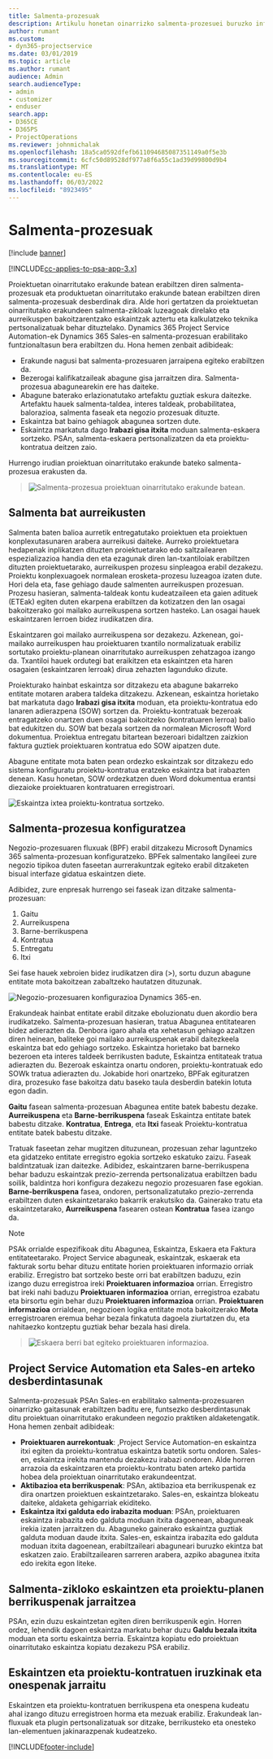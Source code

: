 ```yaml
---
title: Salmenta-prozesuak
description: Artikulu honetan oinarrizko salmenta-prozesuei buruzko informazioa ematen da.
author: rumant
ms.custom:
- dyn365-projectservice
ms.date: 03/01/2019
ms.topic: article
ms.author: rumant
audience: Admin
search.audienceType:
- admin
- customizer
- enduser
search.app:
- D365CE
- D365PS
- ProjectOperations
ms.reviewer: johnmichalak
ms.openlocfilehash: 18a5ca0592dfefb611094685087351149a0f5e3b
ms.sourcegitcommit: 6cfc50d89528df977a8f6a55c1ad39d99800d9b4
ms.translationtype: MT
ms.contentlocale: eu-ES
ms.lasthandoff: 06/03/2022
ms.locfileid: "8923495"
---
```

# <a name="sales-processes"></a>Salmenta-prozesuak

[!include [banner](../includes/psa-now-project-operations.md)]

[!INCLUDE[cc-applies-to-psa-app-3.x](../includes/cc-applies-to-psa-app-3x.md)]

Proiektuetan oinarritutako erakunde batean erabiltzen diren salmenta-prozesuak eta produktuetan oinarritutako erakunde batean erabiltzen diren salmenta-prozesuak desberdinak dira. Alde hori gertatzen da proiektuetan oinarritutako erakundeen salmenta-zikloak luzeagoak direlako eta aurreikuspen bakoitzarentzako eskaintzak aztertu eta kalkulatzeko teknika pertsonalizatuak behar dituztelako. Dynamics 365 Project Service Automation-ek Dynamics 365 Sales-en salmenta-prozesuan erabilitako funtzionaltasun bera erabiltzen du. Hona hemen zenbait adibideak:

- Erakunde nagusi bat salmenta-prozesuaren jarraipena egiteko erabiltzen da.
- Bezerogai kalifikatzaileak abagune gisa jarraitzen dira. Salmenta-prozesua abagunearekin ere has daiteke.
- Abagune baterako erlazionatutako artefaktu guztiak eskura daitezke. Artefaktu hauek salmenta-taldea, interes taldeak, probabilitatea, balorazioa, salmenta faseak eta negozio prozesuak dituzte.
- Eskaintza bat baino gehiagok abagunea sortzen dute.
- Eskaintza markatuta dago **Irabazi gisa itxita** moduan salmenta-eskaera sortzeko. PSAn, salmenta-eskaera pertsonalizatzen da eta proiektu-kontratua deitzen zaio.

Hurrengo irudian proiektuan oinarritutako erakunde bateko salmenta-prozesua erakusten da.

> ![Salmenta-prozesua proiektuan oinarritutako erakunde batean.](media/basic-guide-1.png)

## <a name="estimating-a-sale"></a>Salmenta bat aurreikusten
Salmenta baten balioa aurretik entregatutako proiektuen eta proiektuen konplexutasunaren arabera aurreikusi daiteke. Aurreko proiektuetara hedapenak inplikatzen dituzten proiektuetarako edo saltzailearen espezializazioa handia den eta ezagunak diren lan-txantiloiak erabiltzen dituzten proiektuetarako, aurreikuspen prozesu sinpleagoa erabil dezakezu. Proiektu konplexuagoek normalean erosketa-prozesu luzeagoa izaten dute. Hori dela eta, fase gehiago daude salmenten aurreikuspen prozesuan. Prozesu hasieran, salmenta-taldeak kontu kudeatzaileen eta gaien adituek (ETEak) egiten duten ekarpena erabiltzen da kotizatzen den lan osagai bakoitzerako goi mailako aurreikuspena sortzen hasteko. Lan osagai hauek eskaintzaren lerroen bidez irudikatzen dira. 

Eskaintzaren goi mailako aurreikuspena sor dezakezu. Azkenean, goi-mailako aurreikuspen hau proiektuaren txantilo normalizatuak erabiliz sortutako proiektu-planean oinarritutako aurreikuspen zehatzagoa izango da. Txantiloi hauek ordutegi bat eraikitzen eta eskaintzen eta haren osagaien (eskaintzaren lerroak) dirua zehazten lagunduko dizute. 

Proiekturako hainbat eskaintza sor ditzakezu eta abagune bakarreko entitate motaren arabera taldeka ditzakezu. Azkenean, eskaintza horietako bat markatuta dago **Irabazi gisa itxita** moduan, eta proiektu-kontratua edo lanaren adierazpena (SOW) sortzen da. Proiektu-kontratuak bezeroak entragatzeko onartzen duen osagai bakoitzeko (kontratuaren lerroa) balio bat edukitzen du. SOW bat bezala sortzen da normalean Microsoft Word dokumentua. Proiektua entregatu bitartean bezeroari bidaltzen zaizkion faktura guztiek proiektuaren kontratua edo SOW aipatzen dute.

Abagune entitate mota baten pean ordezko eskaintzak sor ditzakezu edo sistema konfiguratu proiektu-kontratua eratzeko eskaintza bat irabazten denean. Kasu honetan, SOW ordezkatzen duen Word dokumentua erantsi diezaioke proiektuaren kontratuaren erregistroari.

![Eskaintza ixtea proiektu-kontratua sortzeko.](media/basic-guide-2.png)

## <a name="configuring-the-sales-process"></a>Salmenta-prozesua konfiguratzea
Negozio-prozesuaren fluxuak (BPF) erabil ditzakezu Microsoft Dynamics 365 salmenta-prozesuan konfiguratzeko. BPFek salmentako langileei zure negozio tipikoa duten faseetan aurrerakuntzak egiteko erabil ditzaketen bisual interfaze gidatua eskaintzen diete.

Adibidez, zure enpresak hurrengo sei faseak izan ditzake salmenta-prozesuan:

1. Gaitu
2. Aurreikuspena
3. Barne-berrikuspena
4. Kontratua
5. Entregatu
6. Itxi

Sei fase hauek xebroien bidez irudikatzen dira (\>), sortu duzun abagune entitate mota bakoitzean zabaltzeko hautatzen dituzunak.

![Negozio-prozesuaren konfigurazioa Dynamics 365-en.](media/basic-guide-3.png)
 
Erakundeak hainbat entitate erabil ditzake eboluzionatu duen akordio bera irudikatzeko. Salmenta-prozesuan hasieran, tratua Abagunea entitatearen bidez adierazten da. Denbora igaro ahala eta xehetasun gehiago azaltzen diren heinean, baliteke goi mailako aurreikuspenak erabil daitezkeela eskaintza bat edo gehiago sortzeko. Eskaintza horietako bat barneko bezeroen eta interes taldeek berrikusten badute, Eskaintza entitateak tratua adierazten du. Bezeroak eskaintza onartu ondoren, proiektu-kontratuak edo SOWk tratua adierazten du. Jokabide hori onartzeko, BPFak egituratzen dira, prozesuko fase bakoitza datu baseko taula desberdin batekin lotuta egon dadin.

**Gaitu** fasean salmenta-prozesuan Abagunea entite batek babestu dezake. **Aurreikuspena** eta **Barne-berrikuspena** faseak Eskaintza entitate batek babestu ditzake. **Kontratua**, **Entrega**, eta **Itxi** faseak Proiektu-kontratua entitate batek babestu ditzake.

Tratuak faseetan zehar mugitzen dituzunean, prozesuan zehar laguntzeko eta gidatzeko entitate erregistro egokia sortzeko eskatuko zaizu. Faseak baldintzatuak izan daitezke. Adibidez, eskaintzaren barne-berrikuspena behar baduzu eskaintzak prezio-zerrenda pertsonalizatua erabiltzen badu soilik, baldintza hori konfigura dezakezu negozio prozesuaren fase egokian. **Barne-berrikuspena** fasea, ondoren, pertsonalizatutako prezio-zerrenda erabiltzen duten eskaintzetarako bakarrik erakutsiko da. Gainerako tratu eta eskaintzetarako, **Aurreikuspena** fasearen ostean **Kontratua** fasea izango da.

> [!NOTE]
> PSAk orrialde espezifikoak ditu Abagunea, Eskaintza, Eskaera eta Faktura entitateetarako. Project Service abaguneak, eskaintzak, eskaerak eta fakturak sortu behar dituzu entitate horien proiektuaren informazio orriak erabiliz. Erregistro bat sortzeko beste orri bat erabiltzen baduzu, ezin izango duzu erregistroa ireki **Proiektuaren informazioa** orrian. Erregistro bat ireki nahi baduzu **Proiektuaren informazioa** orrian, erregistroa ezabatu eta birsortu egin behar duzu **Proiektuaren informazioa** orrian. **Proiektuaren informazioa** orrialdean, negozioen logika entitate mota bakoitzerako **Mota** erregistroaren eremua behar bezala finkatuta dagoela ziurtatzen du, eta nahitaezko kontzeptu guztiak behar bezala hasi direla.

> ![Eskaera berri bat egiteko proiektuaren informazioa.](media/basic-guide-4.png)
 
## <a name="differences-between-project-service-automation-and-sales"></a>Project Service Automation eta Sales-en arteko desberdintasunak
Salmenta-prozesuak PSAn Sales-en erabilitako salmenta-prozesuaren oinarrizko gaitasunak erabiltzen baditu ere, funtsezko desberdintasunak ditu proiektuan oinarritutako erakundeen negozio praktiken aldaketengatik. Hona hemen zenbait adibideak:

- **Proiektuaren aurrekontuak**: ,Project Service Automation-en eskaintza itxi egiten da proiektu-kontratua eskaintza batetik sortu ondoren. Sales-en, eskaintza irekita mantendu dezakezu irabazi ondoren. Alde horren arrazoia da eskaintzaren eta proiektu-kontratu baten arteko partida hobea dela proiektuan oinarritutako erakundeentzat. 
- **Aktibazioa eta berrikuspenak**: PSAn, aktibazioa eta berrikuspenak ez dira onartzen proiektuen eskaintzetarako. Sales-en, eskaintza blokeatu daiteke, aldaketa gehigarriak ekiditeko.
- **Eskaintza itxi galduta edo irabazita moduan**: PSAn, proiektuaren eskaintza irabazita edo galduta moduan itxita dagoenean, abaguneak irekia izaten jarraitzen du. Abaguneko gainerako eskaintza guztiak galduta moduan daude itxita. Sales-en, eskaintza irabazita edo galduta moduan itxita dagoenean, erabiltzaileari abaguneari buruzko ekintza bat eskatzen zaio. Erabiltzailearen sarreren arabera, azpiko abagunea itxita edo irekita egon liteke.

## <a name="tracking-revisions-to-quotes-and-project-plans-in-the-sales-cycle"></a>Salmenta-zikloko eskaintzen eta proiektu-planen berrikuspenak jarraitzea
PSAn, ezin duzu eskaintzetan egiten diren berrikuspenik egin. Horren ordez, lehendik dagoen eskaintza markatu behar duzu **Galdu bezala itxita** moduan eta sortu eskaintza berria. Eskaintza kopiatu edo proiektuan oinarritutako eskaintza kopiatu dezakezu PSA erabiliz.

## <a name="tracking-comments-and-approvals-of-quotes-and-project-contracts"></a>Eskaintzen eta proiektu-kontratuen iruzkinak eta onespenak jarraitu
Eskaintzen eta proiektu-kontratuen berrikuspena eta onespena kudeatu ahal izango dituzu erregistroen horma eta mezuak erabiliz. Erakundeak lan-fluxuak eta plugin pertsonalizatuak sor ditzake, berrikusteko eta onesteko lan-elementuen jakinarazpenak kudeatzeko.


[!INCLUDE[footer-include](../includes/footer-banner.md)]
